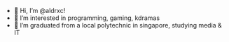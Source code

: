 - 👋 Hi, I’m @aldrxc!
- 👀 I’m interested in programming, gaming, kdramas
- 🌱 I’m graduated from a local polytechnic in singapore, studying media & IT
<!--- 📫 How to reach me ...
--->
<!---
aldrxc/aldrxc is a ✨ special ✨ repository because its `README.md` (this file) appears on your GitHub profile.
You can click the Preview link to take a look at your changes.
--->
